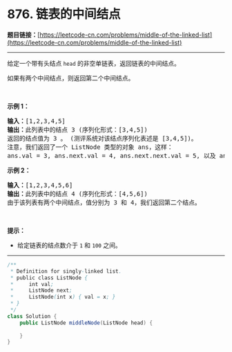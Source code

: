 # 876. 链表的中间结点

**题目链接：**[https://leetcode-cn.com/problems/middle-of-the-linked-list](https://leetcode-cn.com/problems/middle-of-the-linked-list)

---

<div class="content__1Y2H">
 <div class="notranslate">
  <p>给定一个带有头结点&nbsp;<code>head</code>&nbsp;的非空单链表，返回链表的中间结点。</p> 
  <p>如果有两个中间结点，则返回第二个中间结点。</p> 
  <p>&nbsp;</p> 
  <p><strong>示例 1：</strong></p> 
  <pre class="language-text"><strong>输入：</strong>[1,2,3,4,5]
<strong>输出：</strong>此列表中的结点 3 (序列化形式：[3,4,5])
返回的结点值为 3 。 (测评系统对该结点序列化表述是 [3,4,5])。
注意，我们返回了一个 ListNode 类型的对象 ans，这样：
ans.val = 3, ans.next.val = 4, ans.next.next.val = 5, 以及 ans.next.next.next = NULL.
</pre> 
  <p><strong>示例&nbsp;2：</strong></p> 
  <pre class="language-text"><strong>输入：</strong>[1,2,3,4,5,6]
<strong>输出：</strong>此列表中的结点 4 (序列化形式：[4,5,6])
由于该列表有两个中间结点，值分别为 3 和 4，我们返回第二个结点。
</pre> 
  <p>&nbsp;</p> 
  <p><strong>提示：</strong></p> 
  <ul> 
   <li>给定链表的结点数介于&nbsp;<code>1</code>&nbsp;和&nbsp;<code>100</code>&nbsp;之间。</li> 
  </ul> 
 </div>
</div>

---

```java
/**
 * Definition for singly-linked list.
 * public class ListNode {
 *     int val;
 *     ListNode next;
 *     ListNode(int x) { val = x; }
 * }
 */
class Solution {
    public ListNode middleNode(ListNode head) {
        
    }
}
```